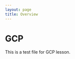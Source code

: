 ```yaml
---
layout: page
title: Overview
---
```


GCP
=======================

This is a test file for GCP lesson.
